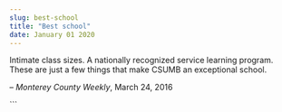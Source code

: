 ```yaml
---
slug: best-school
title: "Best school"
date: January 01 2020
---
```


 
<p>
  Intimate class sizes. A nationally recognized service learning program. These
  are just a few things that make CSUMB an exceptional school.
</p>
<p>– <em>Monterey County Weekly</em>, March 24, 2016</p>
```

